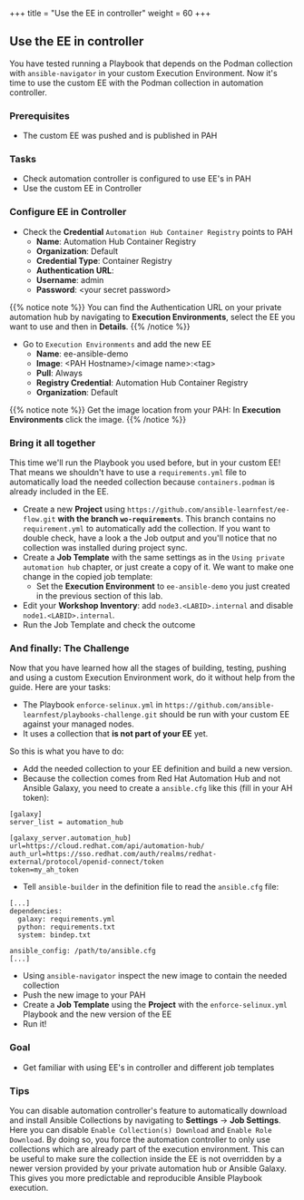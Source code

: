 +++
title = "Use the EE in controller"
weight = 60
+++

## Use the EE in controller

You have tested running a Playbook that depends on the Podman collection with `ansible-navigator` in your custom Execution Environment. Now it's time to use the custom EE with the Podman collection in automation controller.

### Prerequisites

* The custom EE was pushed and is published in PAH

### Tasks

* Check automation controller is configured to use EE's in PAH
* Use the custom EE in Controller

### Configure EE in Controller

* Check the **Credential** `Automation Hub Container Registry` points to PAH
  * **Name**: Automation Hub Container Registry
  * **Organization**: Default
  * **Credential Type**: Container Registry
  * **Authentication URL**:
  * **Username**: admin
  * **Password**: &lt;your secret password>

{{% notice note %}}
You can find the Authentication URL on your private automation hub by navigating to **Execution Environments**, select the EE you want to use and then in **Details**.
{{% /notice %}}

* Go to `Execution Environments` and add the new EE
  * **Name**: ee-ansible-demo
  * **Image**: \<PAH Hostname>/\<image name>:\<tag>
  * **Pull**: Always
  * **Registry Credential**: Automation Hub Container Registry
  * **Organization**: Default

{{% notice note %}}
Get the image location from your PAH: In **Execution Environments** click the image.
{{% /notice %}}

### Bring it all together

This time we'll run the Playbook you used before, but in your custom EE! That means we shouldn't have to use a `requirements.yml` file to automatically load the needed collection because `containers.podman` is already included in the EE.

* Create a new **Project** using `https://github.com/ansible-learnfest/ee-flow.git` **with the branch `wo-requirements`**. This branch contains no `requirement.yml` to automatically add the collection. If you want to double check, have a look a the Job output and you'll notice that no collection was installed during project sync.
* Create a **Job Template** with the same settings as in the `Using private automation hub` chapter, or just create a copy of it. We want to make one change in the copied job template:
  * Set the **Execution Environment** to `ee-ansible-demo` you just created in the previous section of this lab.
* Edit your  **Workshop Inventory**: add `node3.<LABID>.internal` and disable `node1.<LABID>.internal`.
* Run the Job Template and check the outcome

### And finally: The Challenge

Now that you have learned how all the stages of building, testing, pushing and using a custom Execution Environment work, do it without help from the guide. Here are your tasks:

* The Playbook `enforce-selinux.yml` in `https://github.com/ansible-learnfest/playbooks-challenge.git` should be run with your custom EE against your managed nodes.
* It uses a collection that **is not part of your EE** yet.

So this is what you have to do:

* Add the needed collection to your EE definition and build a new version.
* Because the collection comes from Red Hat Automation Hub and not Ansible Galaxy, you need to create a `ansible.cfg` like this (fill in your AH token):

```
[galaxy]
server_list = automation_hub

[galaxy_server.automation_hub]
url=https://cloud.redhat.com/api/automation-hub/
auth_url=https://sso.redhat.com/auth/realms/redhat-external/protocol/openid-connect/token
token=my_ah_token
```

* Tell `ansible-builder` in the definition file to read the `ansible.cfg` file:

```
[...]
dependencies:
  galaxy: requirements.yml
  python: requirements.txt
  system: bindep.txt

ansible_config: /path/to/ansible.cfg
[...]
```

* Using `ansible-navigator` inspect the new image to contain the needed collection
* Push the new image to your PAH
* Create a **Job Template** using the **Project** with the `enforce-selinux.yml` Playbook and the new version of the EE
* Run it!

### Goal

* Get familiar with using EE's in controller and different job templates

### Tips

You can disable automation controller's feature to automatically download and install Ansible Collections by navigating to **Settings** -> **Job Settings**. Here you can disable `Enable Collection(s) Download` and `Enable Role Download`. By doing so, you force the automation controller to only use collections which are already part of the execution environment. This can be useful to make sure the collection inside the EE is not overridden by a newer version provided by your private automation hub or Ansible Galaxy. This gives you more predictable and reproducible Ansible Playbook execution.

